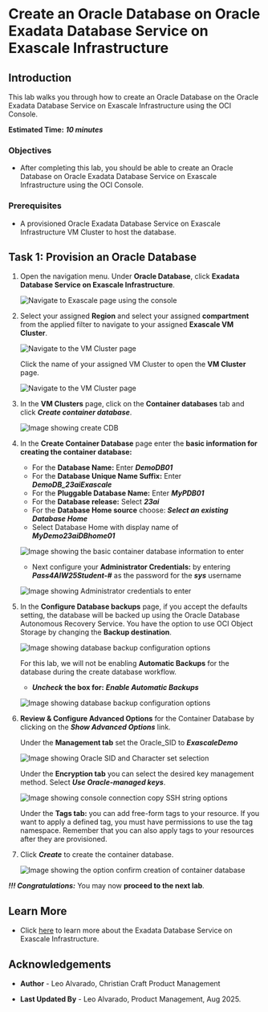 # Create an Oracle Database on Oracle Exadata Database Service on Exascale Infrastructure


## Introduction

This lab walks you through how to create an Oracle Database on the Oracle Exadata Database Service on Exascale Infrastructure using the OCI Console. 
 

**Estimated Time:** ***10 minutes***

### Objectives

-   After completing this lab, you should be able to create an Oracle Database on Oracle Exadata Database Service on Exascale Infrastructure using the OCI Console.

### Prerequisites

* A provisioned Oracle Exadata Database Service on Exascale Infrastructure VM Cluster to host the database.

## Task 1: Provision an Oracle Database

1. Open the navigation menu. Under **Oracle Database**, click **Exadata Database Service on Exascale Infrastructure**.

   ![Navigate to Exascale page using the console](./images/navigate-oci-console.png "Navigate to Exascale page using the console")

2. Select your assigned **Region** and select your assigned **compartment** from the applied filter to navigate to your assigned **Exascale VM Cluster**.  
   
   ![Navigate to the VM Cluster page](./images/select-compartment.png "Navigate to the VM Cluster page")
   
   Click the name of your assigned VM Cluster to open the **VM Cluster** page.
   
   ![Navigate to the VM Cluster page](./images/select-vm-cluster.png "Navigate to the VM Cluster page")

3. In the **VM Clusters** page, click on the **Container databases** tab and click ***Create container database***.

   ![Image showing create CDB](./images/create-cdb.png "Image showing create CDB")

4. In the **Create Container Database** page enter the **basic information for creating the container database:**
   
     * For the **Database Name:** Enter ***DemoDB01***
     * For the **Database Unique Name Suffix:** Enter ***DemoDB_23aiExascale***
     * For the **Pluggable Database Name:** Enter ***MyPDB01***
     * For the **Database release:** Select ***23ai***  
     * For the **Database Home source** choose: ***Select an existing Database Home***
     * Select Database Home with display name of ***MyDemo23aiDBhome01***

   ![Image showing the basic container database information to enter](./images/create-cdb-details.png "Image showing the basic container database information to enter")

     * Next configure your **Administrator Credentials:** by entering ***Pass4AIW25Student-#*** as the password for the ***sys*** username

   ![Image showing Administrator credentials to enter](./images/enter-administrator-credentials.png "Image showing Administrator credentials to enter")


5. In the **Configure Database backups** page, if you accept the defaults setting, the database will be backed up using the Oracle Database Autonomous Recovery Service. You have the option to use OCI Object Storage by changing the **Backup destination**. 
   
   ![Image showing database backup configuration options](./images/configure-db-backup.png "Image showing database backup configuration options")
   
   For this lab, we will not be enabling **Automatic Backups** for the database during the create database workflow.
    * ***Uncheck*** **the box for:** ***Enable Automatic Backups***

   ![Image showing database backup configuration options](./images/disable-auto-backup.png "Image showing database backup configuration options")
      
6. **Review & Configure Advanced Options** for the Container Database by clicking on the ***Show Advanced Options*** link.
   
   Under the **Management tab** set the Oracle_SID to ***ExascaleDemo***

   ![Image showing Oracle SID and Character set selection](./images/select-sid-character-set.png "Image showing Oracle SID and Character set selection")

   Under the **Encryption tab** you can select the desired key management method. Select ***Use Oracle-managed keys***.

   ![Image showing console connection copy SSH string options](./images/select-encryption-option.png "Image showing console connection copy SSH string options")

   Under the **Tags tab:** you can add free-form tags to your resource.  If you want to apply a defined tag, you must have permissions to use the tag namespace. Remember that you can also apply tags to your resources after they are provisioned.

   
7. Click ***Create*** to create the container database.

   ![Image showing the option confirm creation of container database](./images/click-create-container-db.png "Image showing the option confirm creation of container database")

***!!! Congratulations:*** You may now **proceed to the next lab**. 
 

## Learn More

* Click [here](https://docs.oracle.com/en-us/iaas/exadb-xs/index.html) to learn more about the Exadata Database Service on Exascale Infrastructure.

## Acknowledgements

* **Author** - Leo Alvarado, Christian Craft Product Management

* **Last Updated By** - Leo Alvarado, Product Management, Aug 2025.
